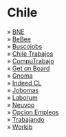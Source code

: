 # Chile

» [BNE](https://www.bne.cl/)\
» [BeBee](https://www.bebee.com/cl/)\
» [Buscojobs](https://www.buscojobs.cl/)\
» [Chile Trabajos](https://www.chiletrabajos.cl/)\
» [CompuTrabajo](https://www.computrabajo.cl/)\
» [Get on Board](http://www.getonbrd.cl)\
» [Gnoma](http://gnoma.cl)\
» [Indeed CL](http://www.indeed.cl)\
» [Jobomas](https://cl.jobomas.com/)\
» [Laborum](http://www.laborum.cl)\
» [Neuvoo](http://www.neuvoo.cl)\
» [Opcion Empleos](https://www.opcionempleo.cl)\
» [Trabajando](https://www.trabajando.cl/)\
» [Workib](http://www.workib.cl)